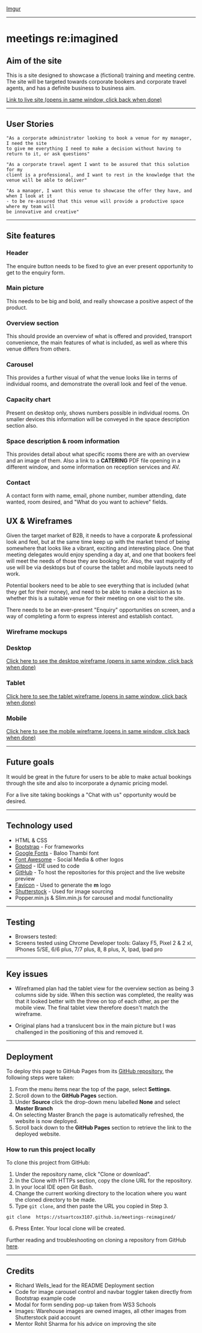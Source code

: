 
[Imgur](https://i.imgur.com/hMw7Uzp.png)

---

# **meetings re:imagined**

## **Aim of the site**

This is a site designed to showcase a (fictional) training and meeting centre. The site will 
be targeted towards corporate bookers and corporate travel agents, and has a definite
business to business aim.

[Link to live site (opens in same window, click back when done)](https://stuartcox3107.github.io/meetings-reimagined/)

---

## **User Stories**

    "As a corporate administrator looking to book a venue for my manager, I need the site
    to give me everything I need to make a decision without having to return to it, or ask questions"

    "As a corporate travel agent I want to be assured that this solution for my 
    client is a professional, and I want to rest in the knowledge that the venue will be able to deliver"

    "As a manager, I want this venue to showcase the offer they have, and when I look at it 
    - to be re-assured that this venue will provide a productive space where my team will 
    be innovative and creative"

---

## **Site features**

### **Header**
The enquire button needs to be fixed to give an ever present opportunity
to get to the enquiry form.

### **Main picture**
This needs to be big and bold, and really showcase a positive aspect of the product.

### **Overview section**

This should provide an overview of what is offered and provided, transport convenience,
the main features of what is included, as well as where this venue differs from others.

### **Carousel**

This provides a further visual of what the venue looks like in terms of individual rooms, and demonstrate the overall
look and feel of the venue. 


### **Capacity chart**

Present on desktop only, shows numbers possible in individual rooms. 
On smaller devices this information will be conveyed in the space description section also.

### **Space description & room information**

This provides detail about what specific rooms there are with an overview and an image of them. 
Also a link to a **CATERING** PDF file opening in a different window, and some information on 
reception services and AV.

### **Contact**

A contact form with name, email, phone number, number attending, date wanted, room desired,
and "What do you want to achieve" fields. 


## **UX & Wireframes**

Given the target market of B2B, it needs to have a corporate & professional look and feel, but at the 
same time keep up with the market trend of being somewhere that looks like a vibrant,
exciting and interesting place. One that meeting delegates would enjoy spending a day at, and one that bookers
feel will meet the needs of those they are booking for. Also, the vast majority of use will
be via desktops but of course the tablet and mobile layouts need to work.

Potential bookers need to be able to see everything that is included (what 
they get for their money), and need to be able to 
make a decision as to whether this is a suitable venue for their meeting on one visit
to the site. 

There needs to be an ever-present "Enquiry" opportunities on screen, and a way of completing a form to 
express interest and establish contact.


### **Wireframe mockups**

### **Desktop**

<a href="https://photos.app.goo.gl/RuyV8ttVY5k7dWE97" target="_blank">Click here to see the desktop wireframe (opens in same window, click back when done)</a>

### **Tablet**

<a href="https://photos.app.goo.gl/USeRzLc9s91Rmk6R9" target="_blank">Click here to see the tablet wireframe (opens in same window, click back when done)</a>

### **Mobile**

<a href="https://photos.app.goo.gl/widpvbDnDKUxZWZ87" target="_blank">Click here to see the mobile wireframe (opens in same window, click back when done)</a></a>

---

## Future goals

It would be great in the future for users to be able to make actual bookings through the
site and also to incorporate a dynamic pricing model.

For a live site taking bookings a "Chat with us" opportunity would be desired.

---
## Technology used

* HTML & CSS
* [Bootstrap](https://getbootstrap.com/) - For frameworks
* [Google Fonts](https://fonts.google.com/) - Baloo Thambi font
* [Font Awesome](https://fontawesome.com/) - Social Media & other logos
* [Gitpod](https://www.gitpod.io/) - IDE used to code
* [GitHub](https://github.com/) - To host the repositories for this project and the live website preview
* [Favicon](https://favicon.io/) - Used to generate the **m** logo
* [Shutterstock](https://www.shutterstock.com/discover/stock-assets?kw=shutterstock&utm_source=google&utm_medium=cpc&utm_campaign=UK-en-Images-Brand&gclid=CjwKCAjwssD0BRBIEiwA-JP5rKqPT3QeLULaZATah3sFDWE2KuV885Xd9SHiIO17Dr0ObKVn1hqY6xoCmG4QAvD_BwE&gclsrc=aw.ds) - Used for image sourcing
* Popper.min.js & Slim.min.js for carousel and modal functionality

---
## Testing

* Browsers tested:
* Screens tested using Chrome Developer tools: Galaxy F5, 
Pixel 2 & 2 xl, IPhones 5/SE, 6/6 plus, 7/7 plus, 8, 
8 plus, X, Ipad, Ipad pro
  


---

## Key issues

* Wireframed plan had the tablet view for the overview section as being 3 columns
side by side. When this section was completed, the reality was that it looked better
with the three on top of each other, as per the mobile view. The final tablet view therefore doesn't 
match the wireframe.

* Original plans had a translucent box in the main picture but I was challenged in the positioning of
this and removed it.

---
## Deployment

To deploy this page to GitHub Pages from its [GitHub repository](https://github.com/StuartCox3107/meetings-reimagined), the following steps were taken: 

1. From the menu items near the top of the page, select **Settings**.
2. Scroll down to the **GitHub Pages** section.
3. Under **Source** click the drop-down menu labelled **None** and select **Master Branch**
4. On selecting Master Branch the page is automatically refreshed, the website is now deployed. 
5. Scroll back down to the **GitHub Pages** section to retrieve the link to the deployed website.
 

### How to run this project locally

To clone this project from GitHub:

1. Under the repository name, click "Clone or download".
2. In the Clone with HTTPs section, copy the clone URL for the repository. 
3. In your local IDE open Git Bash.
4. Change the current working directory to the location where you want the cloned directory to be made.
5. Type ```git clone```, and then paste the URL you copied in Step 3.
```console
git clone  https://stuartcox3107.github.io/meetings-reimagined/
```
6. Press Enter. Your local clone will be created.

Further reading and troubleshooting on cloning a repository from GitHub [here](https://help.github.com/en/articles/cloning-a-repository).

---
## Credits

* Richard Wells_lead for the README Deployment section
* Code for image carousel control and navbar toggler taken directly from Bootstrap example code
* Modal for form sending pop-up taken from WS3 Schools
* Images: Warehouse images are owned images, all other images from Shutterstock paid account
* Mentor Rohit Sharma for his advice on improving the site 